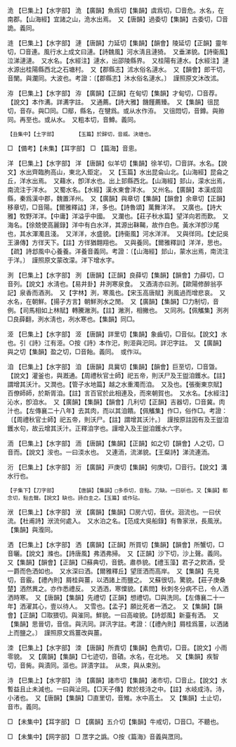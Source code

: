 <!-- { "loadSidebar": true } -->
洈	【巳集上】【水字部】	洈	【廣韻】魚爲切【集韻】虞爲切，□音危。水名，在南郡。【山海經】宜諸之山，洈水出焉。　又【唐韻】過委切【集韻】古委切，□音詭。義同。

涟	【巳集上】【水字部】	漣	【唐韻】力延切【集韻】【韻會】陵延切【正韻】靈年切，□音連。風行水上成文曰漣。【詩魏風】河水淸且漣猗。　又垂涕貌。【詩衞風】泣涕漣漣。　又水名。【水經注】漣水，出邵陵縣界。　又桂陽有漣水。【水經注】漣水源出桂陽縣西北之石塘村。　又【郡縣志】沭水俗名漣水。　又【韻會】郎干切，音闌。與瀾同。大波也。考證：〔【郡縣志】沐水俗名漣水。〕　謹照原文沐改沭。 

洊	【巳集上】【水字部】	洊	【廣韻】【正韻】在甸切【集韻】才甸切，□音荐。【說文】本作瀳。詳瀳字註。　又通薦。【詩大雅】饑饉薦臻。　又【集韻】徂昆切，音存。與□同。□鄢，縣名，在犍爲。或从水作洊。　又徂悶切，音鐏。與臶同。再至也。或从水。　又粗本切，音鱒。義同。

	【丑集中】【土字部】		【玉篇】於歸切，音威。決塘也。

□	【備考】【未集】【耳字部】	□	【篇海】音悤。

洋	【巳集上】【水字部】	洋	【唐韻】似羊切【集韻】徐羊切，□音詳。水名。【說文】水出齊臨朐高山，東北入鉅定。　又【玉篇】水出昆侖山北。【山海經】昆侖之丘，洋水出焉。　又藉水，卽洋水也。出上邽縣西北。【山海經】邽山，濛水出焉，南流注于洋水。　又蜀水名。【水經】漢水東會洋水。　又州名。【廣韻】本漢成固縣，秦爲漢中郡，魏置洋州。　又【廣韻】與章切【集韻】【韻會】余章切【正韻】移章切，□音陽。【爾雅釋詁】洋，多也。【詩魯頌】萬舞洋洋。　又廣也。【詩大雅】牧野洋洋。【中庸】洋溢乎中國。　又瀾也。【莊子秋水篇】望洋向若而歎。　又海名。【徐兢使高麗錄】洋中有白水洋，其源出靺鞨，故作白色。黃水洋卽沙尾也，其水渾濁且淺。　又洋洋，水盛貌。【詩衞風】河水洋洋。　又與徉同。【史記吳王濞傳】方徉天下。【註】方徉猶翺翔也。　又與養同。【爾雅釋訓】洋洋，思也。【疏】詩邶風中心養養。洋養音義同。考證：〔【山海經】邽山，蒙水出焉，南流注于洋。〕　謹照原文蒙改濛。洋下增水字。 

洌	【巳集上】【水字部】	洌	【唐韻】【正韻】良薛切【集韻】【韻會】力薛切，□音列。【說文】水淸也。【易井卦】井洌寒泉食。　又酒淸亦曰洌。【歐陽修醉翁亭記】泉香而酒洌。　又【字林】洌，寒風也。【宋玉高唐賦】洌風過而增悲哀。　又水名，在朝鮮。【揚子方言】朝鮮洌水之閒。　又【廣韻】【集韻】□力制切，音例。【司馬相如上林賦】轉騰潎洌。【註】潎洌，相撇也。　又同冽。【佩觿集】洌冽□良薛翻，洌水淸也，冽水寒也。【集韻】同□。

洍	【巳集上】【水字部】	洍	【唐韻】詳里切【集韻】象齒切，□音似。【說文】水也。引《詩》江有洍。○按《詩》本作汜，則洍與汜同。詳汜字註。　又【廣韻】與之切【集韻】盈之切，□音飴。義同。　或作泤。

洎	【巳集上】【水字部】	洎	【唐韻】具冀切【集韻】【韻會】巨至切，□音曁。【說文】灌釜也，與漑通。【周禮秋官士師】祀五帝，則沃尸及王盥洎鑊水。【註】謂增其沃汁。又潤也。【管子水地篇】越之水重濁而洎。　又及也。【張衡東京賦】百僚師師，於斯胥洎。【註】言百官於此相連及，而來朝賀也。　又水名。【水經注】沁水，卽洎水。　又【廣韻】【集韻】【韻會】几利切【正韻】吉器切，□音冀。肉汁也。【左傳襄二十八年】去其肉，而以其洎饋。【佩觿集】作□，俗作□。考證：〔【周禮秋官士師】祀五帝，則沃尸。【註】謂增其沃汁。〕　謹按原註因有及王盥洎鑊水句，故云增其沃汁。正釋洎字也。謹增入及王盥洎鑊水六字。 

洏	【巳集上】【水字部】	洏	【唐韻】【集韻】【正韻】如之切【韻會】人之切，□音而。【說文】洝也。一曰渜水也。　又連洏，流涕貌。【王粲詩】涕流連洏。

洐	【巳集上】【水字部】	洐	【廣韻】戸庚切【集韻】何庚切，□音行。【說文】溝水行也。

	【子集下】【刀字部】		【唐韻】【集韻】□多忝切，音點。刀缺。一曰斫也。又【集韻】都念切，點去聲。【說文】缺也。詩白圭之。【玉篇】或作玷。

洑	【巳集上】【水字部】	洑	【廣韻】【集韻】□房六切，音伏。洄流也。一曰伏流。【杜甫詩】洑流何處入。　又水泊之名。【范成大吳船錄】有魯家洑，長風洑。【集韻】與澓同。

洒	【巳集上】【水字部】	洒	【廣韻】【正韻】所買切【集韻】【韻會】所蟹切，□音曬。【說文】滌也。【詩唐風】弗洒弗掃。　又【正韻】沙下切，沙上聲。義同。　又【集韻】【韻會】【正韻】□蘇典切，音銑。肅恭貌。【禮玉藻】君子之飮酒，受一爵而色洒如也。　又水深曰洒。【爾雅釋丘】望厓洒而高岸。　又【集韻】先見切，音霰。【禮內則】屑桂與薑，以洒諸上而鹽之。　又蘇很切。驚貌。【莊子庚桑楚】洒然異之。亦作悉禮反。　又洒洒，寒慄貌。【素問】秋刺冬分病不已，令人洒洒時寒。　又【唐韻】【集韻】先禮切【正韻】想禮切。□與洗同。【左傳襄二十一年】洒濯其心，壹以待人。　又雪也。【孟子】願比死者一洒之。　又【集韻】【韻會】【正韻】□取猥切。與漼同。鮮貌。一曰高峻貌。【詩邶風】新臺有洒。　又【集韻】思晉切，音信。與汛同。詳汛字註。考證：〔【禮內則】屑桂爲薑，以洒諸上而鹽之。〕　謹照原文爲薑改與薑。 

洓	【巳集上】【水字部】	洓	【唐韻】所責切【集韻】色責切，□音。【說文】小雨零貌。　又【廣韻】【集韻】□七迹切，音磧。水名，在北地。　又【集韻】疾智切，音胔。與漬同。漚也。詳漬字註。　从朿，與从束別。

洔	【巳集上】【水字部】	洔	【廣韻】諸市切【集韻】渚市切，□音止。【說文】水暫益且止未減也。一曰與沚同。【□天子傳】飮於枝洔之中。【註】水岐成洔。洔，小渚也。　又【唐韻】【集韻】□直里切，音雉。水中高土。　又【集韻】士止切，音市。義同。

□	【未集中】【耳字部】	□	【廣韻】五介切【集韻】牛戒切，□音□。不聽也。

□	【未集中】【网字部】	□	罛字之譌。○按《篇海》音義與罛同。



